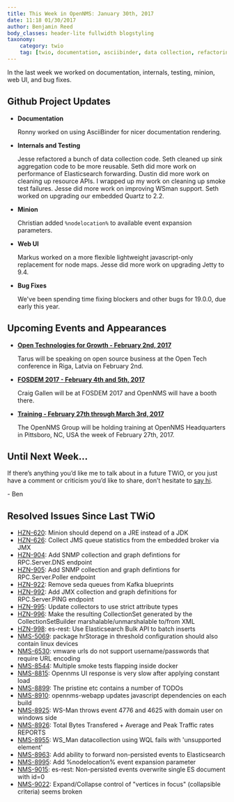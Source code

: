 ```yaml
---
title: This Week in OpenNMS: January 30th, 2017
date: 11:18 01/30/2017
author: Benjamin Reed
body_classes: header-lite fullwidth blogstyling
taxonomy:
    category: twio
    tag: [twio, documentation, asciibinder, data collection, refactoring, elasticsearch, smoke tests, ws-man, quartz, events, node maps, jetty, open technologies for growth, fosdem, training]
---
```


In the last week we worked on documentation, internals, testing, minion, web UI, and bug fixes.

<!-- git log --all --no-merges --since='2017-01-23 00:00:00' --until='2017-01-30 00:00:00' --format='%Cblue%ai %Cgreen%aN %Cred%d %Creset%s %Cblue(%H)' | sort | less -R -->

## Github Project Updates

* __Documentation__

  Ronny worked on using AsciiBinder for nicer documentation rendering.

* __Internals and Testing__

  Jesse refactored a bunch of data collection code.  Seth cleaned up sink aggregation code to be more reusable.  Seth did more work on performance of Elasticsearch forwarding.  Dustin did more work on cleaning up resource APIs.  I wrapped up my work on cleaning up smoke test failures.  Jesse did more work on improving WSman support.  Seth worked on upgrading our embedded Quartz to 2.2.

* __Minion__

  Christian added `%nodelocation%` to available event expansion parameters.

* __Web UI__

  Markus worked on a more flexible lightweight javascript-only replacement for node maps.  Jesse did more work on upgrading Jetty to 9.4.

* __Bug Fixes__

  We've been spending time fixing blockers and other bugs for 19.0.0, due early this year.


## Upcoming Events and Appearances

* __[Open Technologies for Growth - February 2nd, 2017](http://lata.org.lv/konference2017_eng/)__

  Tarus will be speaking on open source business at the Open Tech conference in Riga, Latvia on February 2nd.

* __[FOSDEM 2017 - February 4th and 5th, 2017](https://fosdem.org/2017/)__

  Craig Gallen will be at FOSDEM 2017 and OpenNMS will have a booth there.

* __[Training - February 27th through March 3rd, 2017](https://www.opennms.com/opennms-training-dates-announced-for-february-2017/)__

  The OpenNMS Group will be holding training at OpenNMS Headquarters in Pittsboro, NC, USA the week of February 27th, 2017.

## Until Next Week…

If there’s anything you’d like me to talk about in a future TWiO, or you just have a comment or criticism you’d like to share, don’t hesitate to [say hi](mailto:twio@opennms.org).

\- Ben

## Resolved Issues Since Last TWiO

* [HZN-620](https://issues.opennms.org/browse/HZN-620): Minion should depend on a JRE instead of a JDK
* [HZN-626](https://issues.opennms.org/browse/HZN-626): Collect JMS queue statistics from the embedded broker via JMX
* [HZN-904](https://issues.opennms.org/browse/HZN-904): Add SNMP collection and graph defintions for RPC.Server.DNS endpoint
* [HZN-905](https://issues.opennms.org/browse/HZN-905): Add SNMP collection and graph defintions for RPC.Server.Poller endpoint
* [HZN-922](https://issues.opennms.org/browse/HZN-922): Remove seda queues from Kafka blueprints
* [HZN-992](https://issues.opennms.org/browse/HZN-992): Add JMX collection and graph definitions for RPC.Server.PING endpoint
* [HZN-995](https://issues.opennms.org/browse/HZN-995): Update collectors to use strict attribute types
* [HZN-996](https://issues.opennms.org/browse/HZN-996): Make the resulting CollectionSet generated by the CollectionSetBuilder marshalable/unmarshalable to/from XML
* [HZN-998](https://issues.opennms.org/browse/HZN-998): es-rest: Use Elasticsearch Bulk API to batch inserts
* [NMS-5069](https://issues.opennms.org/browse/NMS-5069): package hrStorage in threshold configuration should also contain linux devices
* [NMS-6530](https://issues.opennms.org/browse/NMS-6530): vmware urls do not support username/passwords that require URL encoding
* [NMS-8544](https://issues.opennms.org/browse/NMS-8544): Multiple smoke tests flapping inside docker
* [NMS-8815](https://issues.opennms.org/browse/NMS-8815): Opennms UI response is very slow after applying constant load 
* [NMS-8899](https://issues.opennms.org/browse/NMS-8899): The pristine etc contains a number of TODOs
* [NMS-8910](https://issues.opennms.org/browse/NMS-8910): opennms-webapp updates javascript dependencies on each build
* [NMS-8925](https://issues.opennms.org/browse/NMS-8925): WS-Man throws event 4776 and 4625 with domain user on windows side
* [NMS-8926](https://issues.opennms.org/browse/NMS-8926): Total Bytes Transfered + Average and Peak Traffic rates REPORTS
* [NMS-8955](https://issues.opennms.org/browse/NMS-8955): WS_Man datacollection using WQL fails with 'unsupported element'
* [NMS-8963](https://issues.opennms.org/browse/NMS-8963): Add ability to forward non-persisted events to Elasticsearch
* [NMS-8995](https://issues.opennms.org/browse/NMS-8995): Add %nodelocation% event expansion parameter
* [NMS-9015](https://issues.opennms.org/browse/NMS-9015): es-rest: Non-persisted events overwrite single ES document with id=0
* [NMS-9022](https://issues.opennms.org/browse/NMS-9022): Expand/Collapse control of "vertices in focus" (collapsible criteria) seems broken

<!--
  https://github.com/OpenNMS/twio-fodder/blob/master/scripts/twio-issues-list.pl
-->
